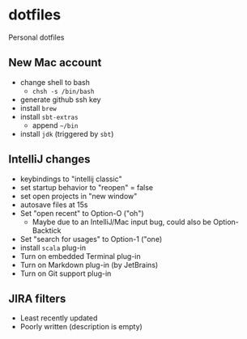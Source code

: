 # dotfiles
Personal dotfiles

## New Mac account

- change shell to bash
  - `chsh -s /bin/bash`
- generate github ssh key
- install `brew`
- install `sbt-extras`
  - append `~/bin`
- install `jdk` (triggered by `sbt`)

## IntelliJ changes

* keybindings to "intellij classic"
* set startup behavior to "reopen" = false
* set open projects in "new window"
* autosave files at 15s
* Set "open recent" to Option-O ("oh")
  * Maybe due to an IntelliJ/Mac input bug, could also be Option-Backtick
* Set "search for usages" to Option-1 ("one)
* install `scala` plug-in
* Turn on embedded Terminal plug-in
* Turn on Markdown plug-in (by JetBrains)
* Turn on Git support plug-in

## JIRA filters

* Least recently updated
* Poorly written (description is empty)

